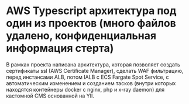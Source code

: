 # AWS Typescript архитектура под один из проектов (много файлов удалено, конфиденциальная информация стерта)

В рамках проекта написана архитектура, которая позволяет создать сертификаты ssl (AWS Certificate Manager), сделать WAF фильтрацию, перед инстансами ALB, потом IALB с ECS Fargate Spot Service, с автоматическим изменением и созданием тасков (внутри которых находятся контейнеры docker с nginx, php и x-ray daemon) для кастомной CMS основанной на YII.
